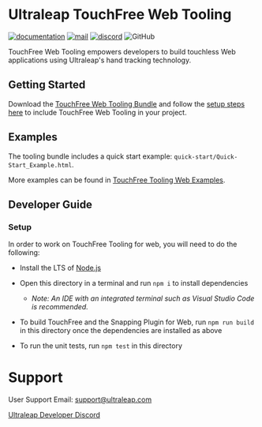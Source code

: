 <!--links-->
[apache]: http://www.apache.org/licenses/LICENSE-2.0 "Apache V2 License"
[discord]: https://discord.com/invite/3VCndThqxS "Discord Server"

[download]: https://developer.leapmotion.com/touchfree-tooling-for-web "Ultraleap TouchFree Web Tooling Bundle Download"
[documentation]: https://docs.ultraleap.com/touchfree-user-manual/tooling-for-web.html "Ultraleap TouchFree Web Tooling Documentation"
[setup]: https://docs.ultraleap.com/touchfree-user-manual/tooling-for-web.html#setup "Ultraleap TouchFree Web Tooling Setup Documentation"
[examples]: https://github.com/ultraleap/TouchFree-Tooling-Examples/tree/develop/Examples-Web "Ultraleap TouchFree Tooling Web Examples"

<!--content-->
# Ultraleap TouchFree Web Tooling

[![documentation](https://img.shields.io/badge/Documentation-docs.ultraleap.com-00cf75)][documentation]
[![mail](https://img.shields.io/badge/Contact-support%40ultraleap.com-00cf75)](mailto:support@ultraleap.com)
[![discord](https://img.shields.io/badge/Discord-Server-blueviolet)][discord]
![GitHub](https://img.shields.io/github/license/ultraleap/TouchFreeWebTooling)

TouchFree Web Tooling empowers developers to build touchless Web applications using Ultraleap's hand tracking technology.

## Getting Started

Download the [TouchFree Web Tooling Bundle][download] and follow the [setup steps here][setup] to include TouchFree Web Tooling in your project.

## Examples

The tooling bundle includes a quick start example: `quick-start/Quick-Start_Example.html`.

More examples can be found in [TouchFree Tooling Web Examples][examples].

## Developer Guide

### Setup

In order to work on TouchFree Tooling for web, you will need to do the following:

- Install the LTS of [Node.js](https://nodejs.org/en/download/)
- Open this directory in a terminal and run `npm i` to install dependencies

  - _Note: An IDE with an integrated terminal such as Visual Studio Code is recommended._

- To build TouchFree and the Snapping Plugin for Web, run `npm run build` in this directory once
  the dependencies are installed as above

- To run the unit tests, run `npm test` in this directory

# Support

User Support Email: support@ultraleap.com

[Ultraleap Developer Discord][discord]